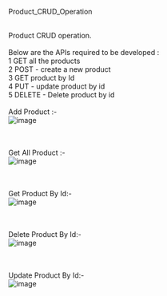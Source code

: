 Product_CRUD_Operation
<br><br>

Product CRUD operation.
<br> <br> Below are the APIs required to be developed : 
<br>
1 GET all the products
<br>
2 POST - create a new product
<br>
3 GET product by Id
<br>
4 PUT - update product by id <br>
5 DELETE - Delete product by id
<br> <br>
Add Product :-
<br>
![image](https://github.com/user-attachments/assets/9c75a2b8-c268-4869-a1f2-0e072f269bd9)

<br> <br>
Get All Product :- 
<br>
![image](https://github.com/user-attachments/assets/4f79ba3e-0bba-446b-bb52-70bb110a1b6d)

<br> <br>
Get Product By Id:-
<br>
![image](https://github.com/user-attachments/assets/dcaa078b-73f5-46e3-8462-a066935a52b2)

<br> <br>
Delete Product By Id:-
<br>
![image](https://github.com/user-attachments/assets/d3fb9539-9103-4f3d-a0ad-efdab536161b)

<br> <br>
Update Product By Id:-
<br>
![image](https://github.com/user-attachments/assets/4f22ab7e-f28e-43a5-b949-d42ec0fa2609)
